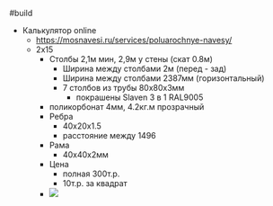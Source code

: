 #build
- Калькулятор online
	- https://mosnavesi.ru/services/poluarochnye-navesy/
	- 2х15
		- Столбы 2,1м мин, 2,9м у стены (скат 0.8м)
			- Ширина между столбами 2м (перед - зад)
			- Ширина между столбами 2387мм (горизонтальный)
			- 7 столбов из трубы 80х80х3мм
				- покрашены Slaven 3 в 1 RAL9005
		- поликорбонат 4мм, 4.2кг.м прозрачный
		- Ребра
			- 40х20х1.5
			- расстояние между 1496
		- Рама
			- 40х40х2мм
		- Цена 
			- полная 300т.р.
			- 10т.р. за квадрат
		- ![](Pasted%20image%2020240403144736.png)